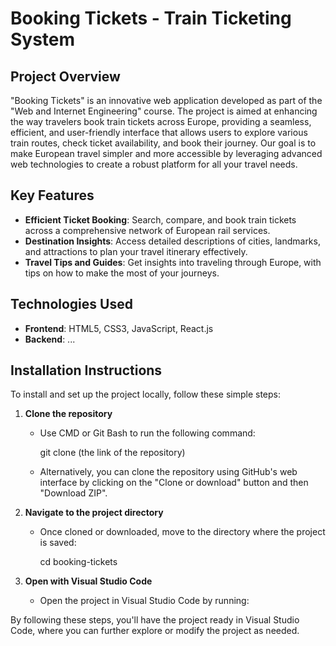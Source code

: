 # Booking Tickets - Train Ticketing System

## Project Overview

"Booking Tickets" is an innovative web application developed as part of the "Web and Internet Engineering" course. The project is aimed at enhancing the way travelers book train tickets across Europe, providing a seamless, efficient, and user-friendly interface that allows users to explore various train routes, check ticket availability, and book their journey. Our goal is to make European travel simpler and more accessible by leveraging advanced web technologies to create a robust platform for all your travel needs.

## Key Features

- **Efficient Ticket Booking**: Search, compare, and book train tickets across a comprehensive network of European rail services.
- **Destination Insights**: Access detailed descriptions of cities, landmarks, and attractions to plan your travel itinerary effectively.
- **Travel Tips and Guides**: Get insights into traveling through Europe, with tips on how to make the most of your journeys.


## Technologies Used

- **Frontend**: HTML5, CSS3, JavaScript, React.js
- **Backend**: ...

## Installation Instructions

To install and set up the project locally, follow these simple steps:

1. **Clone the repository**
   - Use CMD or Git Bash to run the following command:
     
     git clone (the link of the repository)
     
   - Alternatively, you can clone the repository using GitHub's web interface by clicking on the "Clone or download" button and then "Download ZIP".

2. **Navigate to the project directory**
   - Once cloned or downloaded, move to the directory where the project is saved:
     
     cd booking-tickets
     

3. **Open with Visual Studio Code**
   - Open the project in Visual Studio Code by running:
     

By following these steps, you'll have the project ready in Visual Studio Code, where you can further explore or modify the project as needed.
